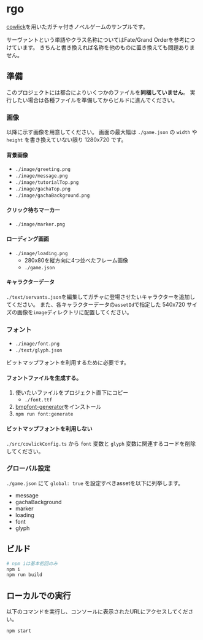 # rgo

[cowlick](https://github.com/cowlick/cowlick)を用いたガチャ付きノベルゲームのサンプルです。

サーヴァントという単語やクラス名称についてはFate/Grand Orderを参考につけています。
きちんと書き換えれば名称を他のものに置き換えても問題ありません。

## 準備

このプロジェクトには都合によりいくつかのファイルを**同梱していません**。
実行したい場合は各種ファイルを準備してからビルドに進んでください。

### 画像

以降に示す画像を用意してください。
画面の最大幅は `./game.json` の `width` や `height` を書き換えていない限り 1280x720 です。

#### 背景画像

* `./image/greeting.png`
* `./image/message.png`
* `./image/tutorialTop.png`
* `./image/gachaTop.png`
* `./image/gachaBackground.png`

#### クリック待ちマーカー

* `./image/marker.png`

#### ローディング画面

* `./image/loading.png`
  * 280x80を縦方向に4つ並べたフレーム画像
  * `./game.json` 

#### キャラクターデータ

`./text/servants.json`を編集してガチャに登場させたいキャラクターを追加してください。
また、各キャラクターデータの`assetId`で指定した 540x720 サイズの画像を`image`ディレクトリに配置してください。

### フォント

* `./image/font.png`
* `./text/glyph.json`

ビットマップフォントを利用するために必要です。

#### フォントファイルを生成する。

1. 使いたいファイルをプロジェクト直下にコピー
    * `./font.ttf`
1. [bmpfont-generator](https://github.com/akashic-games/bmpfont-generator)をインストール
1. `npm run font:generate`

#### ビットマップフォントを利用しない

`./src/cowlickConfig.ts` から `font` 変数と `glyph` 変数に関連するコードを削除してください。

### グローバル設定

`./game.json` にて `global: true` を設定すべきassetを以下に列挙します。

* message
* gachaBackground
* marker
* loading
* font
* glyph

## ビルド

```bash
# npm iは基本初回のみ
npm i
npm run build
```

## ローカルでの実行

以下のコマンドを実行し、コンソールに表示されたURLにアクセスしてください。

```bash
npm start
```

